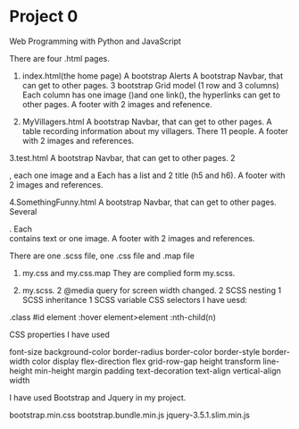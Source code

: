 # Project 0

Web Programming with Python and JavaScript


There are four .html pages. 

1. index.html(the home page)
A bootstrap Alerts
A bootstrap Navbar, that can get to other pages.
3 bootstrap Grid model (1 row and 3 columns)
Each column has one image (<img>)and one link(<a>), the hyperlinks can get to other pages.
A footer with 2 images and refenence.  

2. MyVillagers.html
A bootstrap Navbar, that can get to other pages.
A table recording information about my villagers. There 11 people.
A footer with 2 images and  references.  

3.test.html
A bootstrap Navbar, that can get to other pages.
2 <div>, each one image and a <span>
Each <span> has a list and 2 title (h5 and h6).
A footer with 2 images and  references. 

4.SomethingFunny.html
A bootstrap Navbar, that can get to other pages.
Several <div>. Each <div> contains text or one image.
A footer with 2 images and  references. 





There are one .scss file, one .css file and .map file

1. my.css and my.css.map
They are complied form my.scss.

2. my.scss.
2 @media query for screen width changed.
2 SCSS nesting
1 SCSS inheritance
1 SCSS variable
CSS selectors I have uesd:  

.class 
#id 
element
:hover
element>element
:nth-child(n)


CSS properties I have used		

font-size
background-color
border-radius
border-color
border-style
border-width
color
display
flex-direction
flex
grid-row-gap
height
transform
line-height
min-height
margin
padding
text-decoration
text-align
vertical-align
width



I have used Bootstrap and Jquery in my project.

bootstrap.min.css
bootstrap.bundle.min.js
jquery-3.5.1.slim.min.js

